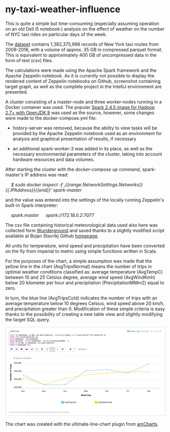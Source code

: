 # ny-taxi-weather-influence

This is quite a simple but time-consuming (especially assuming operation on an old Dell i5 notebook:) analysis on the effect of weather on the number of NYC taxi rides on particular days of the week.

The [dataset](https://academictorrents.com/details/4f465810b86c6b793d1c7556fe3936441081992e) contains 1,382,375,998 records of New York taxi routes from 2009-2016, with a volume of approx. 35 GB in compressed parquet format. This is equivalent to approximately 400 GB of uncompressed data in the form of text (csv) files.

The calculations were made using the Apache Spark framework and the Apache Zeppelin notebook. As it is currently not possible to display the rendered content of Zeppelin notebooks on Github, screenshot containing target graph, as well as the complete project in the IntelliJ environment are presented.

A cluster consisting of a master-node and three worker-nodes running in a Docker container was used. The popular [Spark 2.4.5 image for Hadoop 2.7+ with OpenJDK 8](https://github.com/big-data-europe/docker-spark) was used as the source, however, some changes were made to the docker-compose.yml file:

* history-server was removed, because the ability to view tasks will be provided by the Apache Zeppelin notebook used as an environment for analysis and graphical presentation of results, if necessary

* an additional spark-worker-3 was added in its place, as well as the necessary environmental parameters of the cluster, taking into account hardware resources and data volumes.

After starting the cluster with the _docker-compose up_ command, spark-master's IP address was read:

&emsp; _$ sudo docker inspect -f ‚{{range.NetworkSettings.Networks}}{{.IPAddress}}{{end}}’ spark-master_

and the value was entered into the settings of the locally running Zeppelin's built-in Spark interpreter: 

&emsp; _spark.master &emsp; spark://172.18.0.2:7077_

The csv file containing historical meteorological data used also here was collected form [Wunderground](https://www.wunderground.com/history/) and saved thanks to a slightly modified script available at Bojan Stavrikj Github [homepage](https://bojanstavrikj.github.io/content/page1/wunderground_scraper).

All units for temperature, wind speed and precipitation have been converted on the fly from imperial to metric using simple functions written in Scala.

For the purposes of the chart, a simple assumption was made that the yellow line in the chart (AvgTripsNormal) means the number of trips in optimal weather conditions classified as: average temperature (AvgTempC) between 10 and 25 Celsius degree, average wind speed (AvgWindKmh) below 20 kilometer per hour and precipitation (PrecipitationMMm2) equal to zero.

In turn, the blue line (AvgTripsCold) indicates the number of trips with an average temperature below 10 degrees Celsius, wind speed above 20 km/h, and precipitation greater than 0. Modification of these simple criteria is easy thanks to the possibility of creating a new table view and slightly modifying the target SQL query.

![weather-trips.png](src%2Fmain%2Fresources%2Fimg%2Fweather-trips.png)

The chart was created with the ultimate-line-chart plugin from [amCharts](https://www.amcharts.com/).
